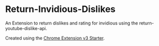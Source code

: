 # Return-Invidious-Dislikes
An Extension to return dislikes and rating for invidious using the return-youtube-dislike-api.

Created using the [Chrome Extension v3 Starter](https://github.com/SimGus/chrome-extension-v3-starter).
